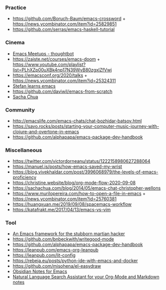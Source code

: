 ### Practice

- https://github.com/Boruch-Baum/emacs-crossword + https://news.ycombinator.com/item?id=25829851
- https://github.com/serras/emacs-haskell-tutorial


### Cinema

- [Emacs Meetups - thoughtbot](https://www.youtube.com/playlist?list=PL8tzorAO7s0he-pp7Y_JDl7-Kz2Qlr_Pj)
- https://zaiste.net/courses/emacs-doom + https://www.youtube.com/playlist?list=PLhXZp00uXBk4np17N39WvB80zgxlZfVwj
- https://emacsconf.org/2020/talks + https://news.ycombinator.com/item?id=25324311
- [Stefan learns emacs](https://www.youtube.com/playlist?list=PLkp6BbeMCOm3OHBUUFSHmsJDsaKiKvmm3)
- https://github.com/daviwil/emacs-from-scratch
- [Sacha Chua](https://www.youtube.com/c/sachactube/videos)

### Community

- http://emacslife.com/emacs-chats/chat-bozhidar-batsov.html
- https://savo.rocks/posts/starting-your-computer-music-journey-with-clojure-and-overtone-in-emacs
- https://github.com/alphapapa/emacs-package-dev-handbook

### Miscellaneous

- https://twitter.com/victordorneanu/status/1222158980627288064
- https://manuel.is/posts/how-emacs-saved-my-wrist
- https://blog.vivekhaldar.com/post/3996068979/the-levels-of-emacs-proficiency
- https://christine.website/blog/org-mode-flow-2020-09-08
- https://sachachua.com/blog/2014/05/emacs-chat-christopher-wellons
- https://www.murilopereira.com/how-to-open-a-file-in-emacs + https://news.ycombinator.com/item?id=25760381
- https://huangxuan.me/2019/09/08/spacemacs-workflow
- https://katafrakt.me/2017/04/13/emacs-vs-vim

### Tool

- [An Emacs framework for the stubborn martian hacker](https://github.com/hlissner/doom-emacs)
- https://github.com/bnbeckwith/writegood-mode
- https://github.com/alphapapa/emacs-package-dev-handbook
- https://leanpub.com/emacs-org-leanpub
- https://leanpub.com/lit-config
- https://rebeja.eu/posts/python-ide-with-emacs-and-docker
- https://github.com/misohena/el-easydraw
- [Obsidian Notes for Emacs](https://github.com/licht1stein/obsidian.el)
- [Natural Language Search Assistant for your Org-Mode and Markdown notes](https://github.com/debanjum/khoj)